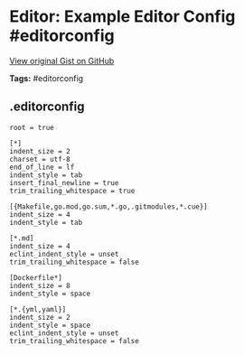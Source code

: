 # Editor: Example Editor Config #editorconfig

[View original Gist on GitHub](https://gist.github.com/Integralist/92df54bfeb725d3d27943ef533eff922)

**Tags:** #editorconfig

## .editorconfig

```editorconfig
root = true

[*]
indent_size = 2
charset = utf-8
end_of_line = lf
indent_style = tab
insert_final_newline = true
trim_trailing_whitespace = true

[{Makefile,go.mod,go.sum,*.go,.gitmodules,*.cue}]
indent_size = 4
indent_style = tab

[*.md]
indent_size = 4
eclint_indent_style = unset
trim_trailing_whitespace = false

[Dockerfile*]
indent_size = 8
indent_style = space

[*.{yml,yaml}]
indent_size = 2
indent_style = space
eclint_indent_style = unset
trim_trailing_whitespace = false
```

